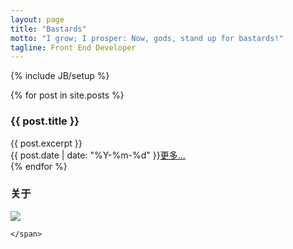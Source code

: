 ```yaml
---
layout: page
title: "Bastards"
motto: "I grow; I prosper: Now, gods, stand up for bastards!"
tagline: Front End Developer
---
```

{% include JB/setup %}

<div class="col-sm-8 blog-main animated slideInLeft">
  {% for post in site.posts %}
    <div class="post-card">
    <h3>{{ post.title }}</h3>
    <div class="post-brief">
    {{ post.excerpt }}
    <div class="post-more text-right"><span class="post-date text-muted">{{ post.date | date: "%Y-%m-%d" }}</span><a href="{{ BASE_PATH }}{{ post.url }}" >更多...</a></div>
    </div>
    </div>
  {% endfor %}
</div>
<div class="col-sm-4">
<div class="info-box  drop-shadow  animated slideInRight">
    <h3 class="info-box-title">关于</h3>
    <div class="info-box-icon">
     <img src="https://avatars2.githubusercontent.com/u/5801806?v=3&s=160" />
    </div>
    <span class="stats">

    </span>
</div>
</div>


